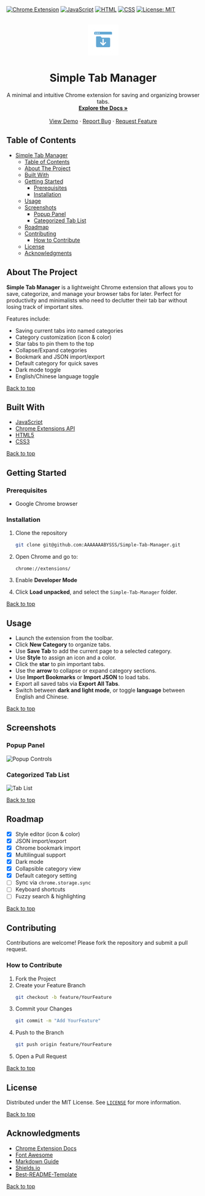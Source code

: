 
<a name="readme-top"></a>

<!-- PROJECT SHIELDS -->
[![Chrome Extension](https://img.shields.io/badge/Platform-Chrome-blue?style=for-the-badge&logo=googlechrome&logoColor=white)](https://www.google.com/chrome/)
[![JavaScript](https://img.shields.io/badge/Code-JavaScript-yellow?style=for-the-badge&logo=javascript&logoColor=white)](https://developer.mozilla.org/en-US/docs/Web/JavaScript)
[![HTML](https://img.shields.io/badge/Markup-HTML5-orange?style=for-the-badge&logo=html5&logoColor=white)](https://developer.mozilla.org/en-US/docs/Web/HTML)
[![CSS](https://img.shields.io/badge/Style-CSS3-blue?style=for-the-badge&logo=css3&logoColor=white)](https://developer.mozilla.org/en-US/docs/Web/CSS)
[![License: MIT](https://img.shields.io/badge/License-MIT-green.svg?style=for-the-badge)](LICENSE)

<!-- PROJECT LOGO -->
<br />
<div align="center">
  <a href="https://github.com/AAAAAAABYSSS/Simple-Tab-Manager">
    <img src="icons/icon.png" alt="Logo" width="80" height="80">
  </a>

  <div align="center">

  # Simple Tab Manager

  </div>


  <p align="center">
    A minimal and intuitive Chrome extension for saving and organizing browser tabs.
    <br />
    <a href="https://github.com/AAAAAAABYSSS/Simple-Tab-Manager"><strong>Explore the Docs »</strong></a>
    <br />
    <br />
    <a href="#usage">View Demo</a>
    ·
    <a href="https://github.com/AAAAAAABYSSS/Simple-Tab-Manager/issues">Report Bug</a>
    ·
    <a href="https://github.com/AAAAAAABYSSS/Simple-Tab-Manager/issues">Request Feature</a>
  </p>
</div>

## Table of Contents

- [Simple Tab Manager](#simple-tab-manager)
  - [Table of Contents](#table-of-contents)
  - [About The Project](#about-the-project)
  - [Built With](#built-with)
  - [Getting Started](#getting-started)
    - [Prerequisites](#prerequisites)
    - [Installation](#installation)
  - [Usage](#usage)
  - [Screenshots](#screenshots)
    - [Popup Panel](#popup-panel)
    - [Categorized Tab List](#categorized-tab-list)
  - [Roadmap](#roadmap)
  - [Contributing](#contributing)
    - [How to Contribute](#how-to-contribute)
  - [License](#license)
  - [Acknowledgments](#acknowledgments)
## About The Project

**Simple Tab Manager** is a lightweight Chrome extension that allows you to save, categorize, and manage your browser tabs for later. Perfect for productivity and minimalists who need to declutter their tab bar without losing track of important sites.

Features include:

- Saving current tabs into named categories
- Category customization (icon & color)
- Star tabs to pin them to the top
- Collapse/Expand categories
- Bookmark and JSON import/export
- Default category for quick saves
- Dark mode toggle
- English/Chinese language toggle

[Back to top](#simple-tab-manager)


## Built With

- [JavaScript](https://developer.mozilla.org/en-US/docs/Web/JavaScript)
- [Chrome Extensions API](https://developer.chrome.com/docs/extensions/)
- [HTML5](https://developer.mozilla.org/en-US/docs/Web/HTML)
- [CSS3](https://developer.mozilla.org/en-US/docs/Web/CSS)

[Back to top](#simple-tab-manager)


## Getting Started

### Prerequisites

- Google Chrome browser

### Installation

1. Clone the repository

   ```bash
   git clone git@github.com:AAAAAAABYSSS/Simple-Tab-Manager.git
   ```

2. Open Chrome and go to:

   ```
   chrome://extensions/
   ```

3. Enable **Developer Mode**

4. Click **Load unpacked**, and select the `Simple-Tab-Manager` folder.

[Back to top](#simple-tab-manager)


## Usage

- Launch the extension from the toolbar.
- Click **New Category** to organize tabs.
- Use **Save Tab** to add the current page to a selected category.
- Use **Style** to assign an icon and a color.
- Click the **star** to pin important tabs.
- Use the **arrow** to collapse or expand category sections.
- Use **Import Bookmarks** or **Import JSON** to load tabs.
- Export all saved tabs via **Export All Tabs**.
- Switch between **dark and light mode**, or toggle **language** between English and Chinese.

[Back to top](#simple-tab-manager)


## Screenshots

### Popup Panel

![Popup Controls](assets/screenshots/popup-controls.png)

### Categorized Tab List

![Tab List](assets/screenshots/category-tabs.png)

[Back to top](#simple-tab-manager)


## Roadmap

- [x] Style editor (icon & color)
- [x] JSON import/export
- [x] Chrome bookmark import
- [x] Multilingual support
- [x] Dark mode
- [x] Collapsible category view
- [x] Default category setting
- [ ] Sync via `chrome.storage.sync`
- [ ] Keyboard shortcuts
- [ ] Fuzzy search & highlighting

[Back to top](#simple-tab-manager)


## Contributing

Contributions are welcome! Please fork the repository and submit a pull request.

### How to Contribute

1. Fork the Project  
2. Create your Feature Branch  
   ```bash
   git checkout -b feature/YourFeature
   ```
3. Commit your Changes  
   ```bash
   git commit -m "Add YourFeature"
   ```
4. Push to the Branch  
   ```bash
   git push origin feature/YourFeature
   ```
5. Open a Pull Request

[Back to top](#simple-tab-manager)


## License

Distributed under the MIT License. See [`LICENSE`](./LICENSE) for more information.

[Back to top](#simple-tab-manager)


## Acknowledgments

- [Chrome Extension Docs](https://developer.chrome.com/docs/extensions/)
- [Font Awesome](https://fontawesome.com)
- [Markdown Guide](https://www.markdownguide.org/)
- [Shields.io](https://shields.io)
- [Best-README-Template](https://github.com/othneildrew/Best-README-Template)

[Back to top](#simple-tab-manager)


